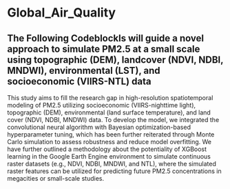# Global_Air_Quality

## The Following Codeblockls will guide a novel approach to simulate PM2.5 at a small scale using topographic (DEM), landcover (NDVI, NDBI, MNDWI), environmental (LST), and socioeconomic (VIIRS-NTL) data

This study aims to fill the research gap in high-resolution spatiotemporal modeling of PM2.5 utilizing socioeconomic (VIIRS-nighttime light), topographic (DEM), environmental (land surface temperature), and land cover (NDVI, NDBI, MNDWI) data. To develop the model, we integrated the convolutional neural algorithm with Bayesian optimization-based hyperparameter tuning, which has been further reiterated through Monte Carlo simulation to assess robustness and reduce model overfitting. We have further outlined a methodology about the potentiality of XGBoost learning in the Google Earth Engine environment to simulate continuous raster datasets (e.g., NDVI, NDBI, MNDWI, and NTL), where the simulated raster features can be utilized for predicting future PM2.5 concentrations in megacities or small-scale studies.
